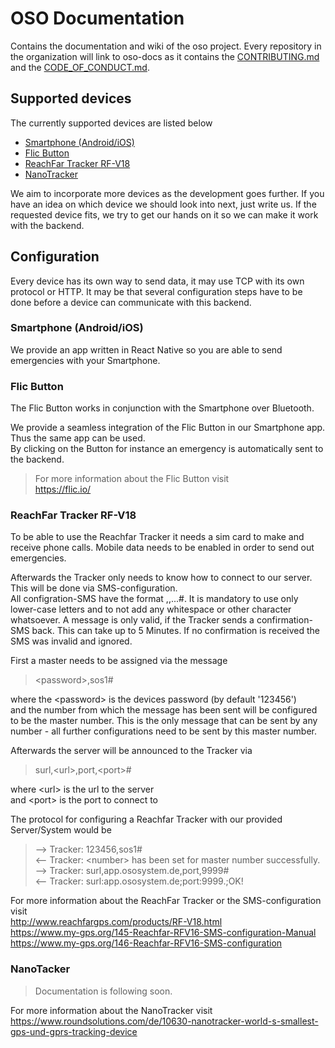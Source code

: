 # OSO Documentation

Contains the documentation and wiki of the oso project.
Every repository in the organization will link to oso-docs as it contains the [CONTRIBUTING.md](CONTRIBUTING.md) and the [CODE_OF_CONDUCT.md](CODE_OF_CONDUCT.md).

## Supported devices
The currently supported devices are listed below
* [Smartphone (Android/iOS)](#smartphone-androidios)
* [Flic Button](#flic-button)
* [ReachFar Tracker RF-V18](#reachfar-tracker-rf-v18)
* [NanoTracker](#nano-tracker)

We aim to incorporate more devices as the development goes further.
If you have an idea on which device we should look into next, just write us.
If the requested device fits, we try to get our hands on it so we can make it work with the backend.

## Configuration
Every device has its own way to send data, it may use TCP with its own protocol or HTTP.
It may be that several configuration steps have to be done before a device can communicate with this backend. 

### Smartphone (Android/iOS)
We provide an app written in React Native so you are able to send emergencies with your Smartphone.

### Flic Button
The Flic Button works in conjunction with the Smartphone over Bluetooth.

We provide a seamless integration of the Flic Button in our Smartphone app. Thus the same app can be used.<br> 
By clicking on the Button for instance an emergency is automatically sent to the backend.

>For more information about the Flic Button visit<br>
https://flic.io/ 

### ReachFar Tracker RF-V18
To be able to use the Reachfar Tracker it needs a sim card to make and receive phone calls.
Mobile data needs to be enabled in order to send out emergencies.

Afterwards the Tracker only needs to know how to connect to our server. This will be done via SMS-configuration.<br>
All configration-SMS have the format <Param>,<Param>,...#. It is mandatory to use only lower-case letters and to not add any whitespace or other character whatsoever. A message is only valid, if the Tracker sends a confirmation-SMS back. This can take up to 5 Minutes. If no confirmation is received the SMS was invalid and ignored.
   
First a master needs to be assigned via the message
>&lt;password&gt;,sos1#<br>

where the &lt;password&gt; is the devices password (by default '123456')<br>
and the number from which the message has been sent will be configured to be the master number. This is the only message that can be sent by any number - all further configurations need to be sent by this master number.

Afterwards the server will be announced to the Tracker via
>surl,&lt;url&gt;,port,&lt;port&gt;#<br>

where &lt;url&gt; is the url to the server<br>
and &lt;port&gt; is the port to connect to

The protocol for configuring a Reachfar Tracker with our provided Server/System would be
> --&gt; Tracker: 123456,sos1#<br>
> &lt;-- Tracker: &lt;number&gt; has been set for master number successfully.<br>
> --&gt; Tracker: surl,app.ososystem.de,port,9999#<br>
> &lt;-- Tracker: surl:app.ososystem.de;port:9999.;OK!

For more information about the ReachFar Tracker or the SMS-configuration visit<br>
http://www.reachfargps.com/products/RF-V18.html<br>
https://www.my-gps.org/145-Reachfar-RFV16-SMS-configuration-Manual<br>
https://www.my-gps.org/146-Reachfar-RFV16-SMS-configuration

### NanoTacker
>Documentation is following soon.

For more information about the NanoTracker visit<br>
https://www.roundsolutions.com/de/10630-nanotracker-world-s-smallest-gps-und-gprs-tracking-device
